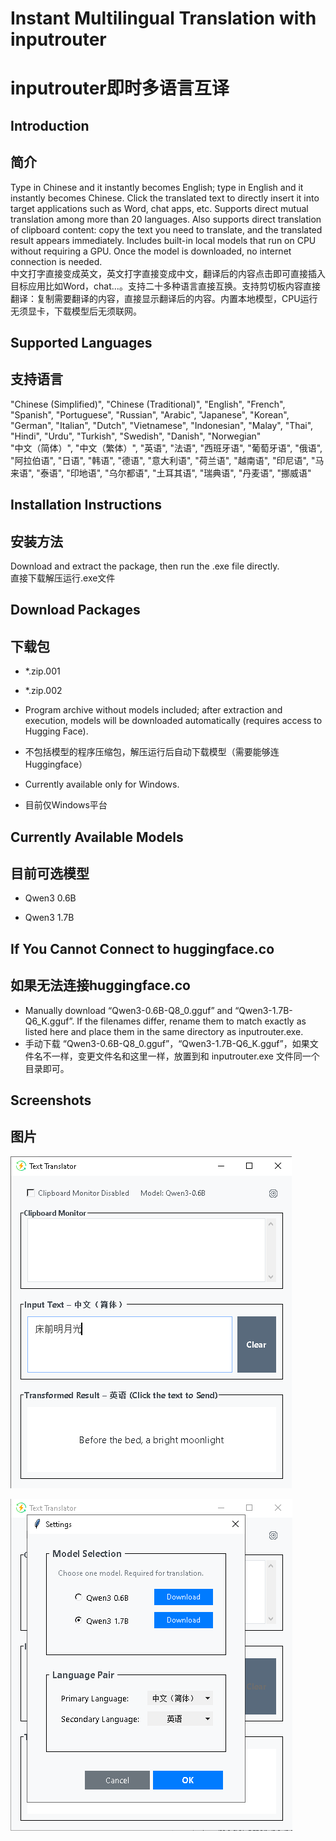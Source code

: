 # Instant Multilingual Translation with inputrouter  
# inputrouter即时多语言互译

## Introduction  
## 简介

Type in Chinese and it instantly becomes English; type in English and it instantly becomes Chinese. Click the translated text to directly insert it into target applications such as Word, chat apps, etc. Supports direct mutual translation among more than 20 languages. Also supports direct translation of clipboard content: copy the text you need to translate, and the translated result appears immediately. Includes built-in local models that run on CPU without requiring a GPU. Once the model is downloaded, no internet connection is needed.  
中文打字直接变成英文，英文打字直接变成中文，翻译后的内容点击即可直接插入目标应用比如Word，chat...。支持二十多种语言直接互换。支持剪切板内容直接翻译：复制需要翻译的内容，直接显示翻译后的内容。内置本地模型，CPU运行无须显卡，下载模型后无须联网。

## Supported Languages  
## 支持语言

"Chinese (Simplified)", "Chinese (Traditional)", "English", "French", "Spanish", "Portuguese", "Russian", "Arabic", "Japanese", "Korean", "German", "Italian", "Dutch", "Vietnamese", "Indonesian", "Malay", "Thai", "Hindi", "Urdu", "Turkish", "Swedish", "Danish", "Norwegian"  
"中文（简体）", "中文（繁体）", "英语", "法语", "西班牙语", "葡萄牙语", "俄语", "阿拉伯语", "日语", "韩语", "德语", "意大利语", "荷兰语", "越南语", "印尼语", "马来语", "泰语", "印地语", "乌尔都语", "土耳其语", "瑞典语", "丹麦语", "挪威语"

## Installation Instructions  
## 安装方法

Download and extract the package, then run the .exe file directly.  
直接下载解压运行.exe文件

## Download Packages  
## 下载包

- *.zip.001  
- *.zip.002

- Program archive without models included; after extraction and execution, models will be downloaded automatically (requires access to Hugging Face).  
- 不包括模型的程序压缩包，解压运行后自动下载模型（需要能够连Huggingface）
- Currently available only for Windows.  
- 目前仅Windows平台

## Currently Available Models  
## 目前可选模型

- Qwen3 0.6B 


- Qwen3 1.7B 


## If You Cannot Connect to huggingface.co  
## 如果无法连接huggingface.co

- Manually download “Qwen3-0.6B-Q8_0.gguf” and “Qwen3-1.7B-Q6_K.gguf”. If the filenames differ, rename them to match exactly as listed here and place them in the same directory as inputrouter.exe.  
- 手动下载 “Qwen3-0.6B-Q8_0.gguf”，“Qwen3-1.7B-Q6_K.gguf”，如果文件名不一样，变更文件名和这里一样，放置到和 inputrouter.exe 文件同一个目录即可。

## Screenshots  
## 图片

![UI](ui.png)  


![Settings](settings.png)  
